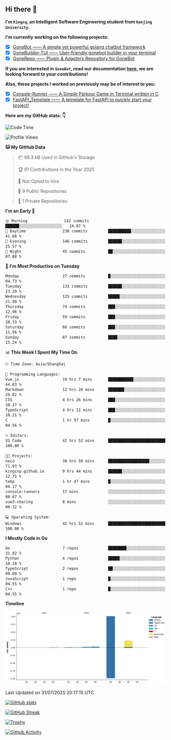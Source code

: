 ## Hi there 👋

**I'm `Kingcq`, an Intelligent Software Engineering student from `Nanjing University`.**

**I'm currently working on the following projects:**

- [x] [GoneBot —— A simple yet powerful golang chatbot framework](https://github.com/gonebot-dev/gonebot)
- [x] [GoneBuilder-TUI —— User-friendly gonebot builder in your terminal](https://github.com/gonebot-dev/gonebuilder-tui)
- [x] [GoneRepo —— Plugin & Adapters Repository for GoneBot](https://github.com/gonebot-dev/gonerepo)

**If you are interested in `GoneBot`, read our documentation [here](https://gonebot-dev.github.io/), we are looking forward to your contributions!**

**Also, these projects I worked on previously may be of interest to you:**

- [x] [Console-Runner —— A Simple Parkour Game in Terminal written in C](https://github.com/Kingcxp/Console-Runners)
- [x] [FastAPI_Template —— A template for FastAPI to quickly start your project!](https://github.com/Kingcxp/FastAPI_Template)

**Here are my GitHub stats: 👇**
<!--START_SECTION:waka-->
![Code Time](http://img.shields.io/badge/Code%20Time-1%2C811%20hrs%2046%20mins-blue)

![Profile Views](http://img.shields.io/badge/Profile%20Views-0-blue)

**🐱 My GitHub Data** 

> 📦 68.3 kB Used in GitHub's Storage 
 > 
> 🏆 91 Contributions in the Year 2025
 > 
> 🚫 Not Opted to Hire
 > 
> 📜 9 Public Repositories 
 > 
> 🔑 1 Private Repositories 
 > 
**I'm an Early 🐤** 

```text
🌞 Morning                142 commits         ██████░░░░░░░░░░░░░░░░░░░   24.87 % 
🌆 Daytime                238 commits         ██████████░░░░░░░░░░░░░░░   41.68 % 
🌃 Evening                146 commits         ██████░░░░░░░░░░░░░░░░░░░   25.57 % 
🌙 Night                  45 commits          ██░░░░░░░░░░░░░░░░░░░░░░░   07.88 % 
```
📅 **I'm Most Productive on Tuesday** 

```text
Monday                   27 commits          █░░░░░░░░░░░░░░░░░░░░░░░░   04.73 % 
Tuesday                  133 commits         ██████░░░░░░░░░░░░░░░░░░░   23.29 % 
Wednesday                125 commits         █████░░░░░░░░░░░░░░░░░░░░   21.89 % 
Thursday                 74 commits          ███░░░░░░░░░░░░░░░░░░░░░░   12.96 % 
Friday                   59 commits          ███░░░░░░░░░░░░░░░░░░░░░░   10.33 % 
Saturday                 66 commits          ███░░░░░░░░░░░░░░░░░░░░░░   11.56 % 
Sunday                   87 commits          ████░░░░░░░░░░░░░░░░░░░░░   15.24 % 
```


📊 **This Week I Spent My Time On** 

```text
🕑︎ Time Zone: Asia/Shanghai

💬 Programming Languages: 
Vue.js                   19 hrs 7 mins       ███████████░░░░░░░░░░░░░░   44.63 % 
Markdown                 12 hrs 26 mins      ███████░░░░░░░░░░░░░░░░░░   29.02 % 
CSS                      4 hrs 26 mins       ███░░░░░░░░░░░░░░░░░░░░░░   10.37 % 
TypeScript               4 hrs 22 mins       ███░░░░░░░░░░░░░░░░░░░░░░   10.21 % 
C                        1 hr 57 mins        █░░░░░░░░░░░░░░░░░░░░░░░░   04.56 % 

🔥 Editors: 
VS Code                  42 hrs 52 mins      █████████████████████████   100.00 % 

🐱‍💻 Projects: 
neco                     30 hrs 50 mins      ██████████████████░░░░░░░   71.93 % 
kingcxp.github.io        9 hrs 44 mins       ██████░░░░░░░░░░░░░░░░░░░   22.71 % 
temp                     1 hr 47 mins        █░░░░░░░░░░░░░░░░░░░░░░░░   04.17 % 
console-runners          17 mins             ░░░░░░░░░░░░░░░░░░░░░░░░░   00.67 % 
vue3-sharing             8 mins              ░░░░░░░░░░░░░░░░░░░░░░░░░   00.32 % 

💻 Operating System: 
Windows                  42 hrs 52 mins      █████████████████████████   100.00 % 
```

**I Mostly Code in Go** 

```text
Go                       7 repos             ████████░░░░░░░░░░░░░░░░░   31.82 % 
Python                   4 repos             █████░░░░░░░░░░░░░░░░░░░░   18.18 % 
TypeScript               2 repos             ██░░░░░░░░░░░░░░░░░░░░░░░   09.09 % 
JavaScript               1 repo              █░░░░░░░░░░░░░░░░░░░░░░░░   04.55 % 
C++                      1 repo              █░░░░░░░░░░░░░░░░░░░░░░░░   04.55 % 
```



**Timeline**

![Lines of Code chart](https://raw.githubusercontent.com/Kingcxp/Kingcxp/main/assets/bar_graph.png)


 Last Updated on 31/07/2025 20:17:15 UTC
<!--END_SECTION:waka-->

[![GitHub stats](https://github-readme-stats.vercel.app/api?username=Kingcxp&show_icons=true&count_private=true&theme=aura&hide_border=true&icon_color=FF4500&text_color=76EE00)](https://github.com/anuraghazra/github-readme-stats)    

[![GitHub Streak](https://github-readme-streak-stats.herokuapp.com/?user=Kingcxp&hide_border=true&theme=catppuccin-macchiato)](https://git.io/streak-stats)

[![Trophy](https://github-profile-trophy.vercel.app/?username=Kingcxp&theme=dracula)](https://github.com/ryo-ma/github-profile-trophy)

[![Github Activity](https://github-readme-activity-graph.vercel.app/graph?username=Kingcxp&theme=tokyo-night&hide_border=true)](https://github.com/ashutosh00710/github-readme-activity-graph)